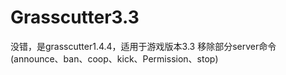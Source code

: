 # Grasscutter3.3
没错，是grasscutter1.4.4，适用于游戏版本3.3
移除部分server命令(announce、ban、coop、kick、Permission、stop)
